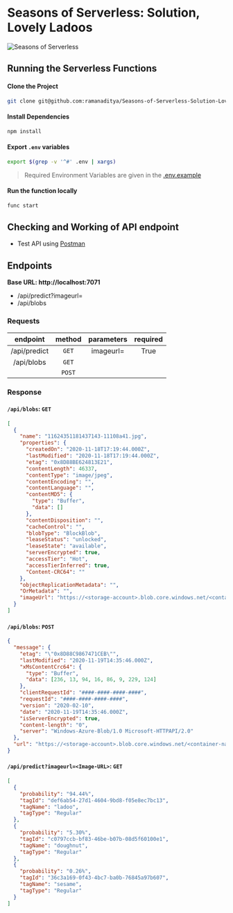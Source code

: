 # Seasons of Serverless: Solution, Lovely Ladoos
![Seasons of Serverless](https://raw.githubusercontent.com/ramanaditya/Seasons-of-Serverless/main/graphics/banner-1.png)

## Running the Serverless Functions
#### Clone the Project
```bash
git clone git@github.com:ramanaditya/Seasons-of-Serverless-Solution-Lovely-Ladoos.git
```

#### Install Dependencies
```bash
npm install
```

#### Export `.env` variables
```bash
export $(grep -v '^#' .env | xargs)
```

> Required Environment Variables are given in the [.env.example](https://github.com/ramanaditya/Seasons-of-Serverless-Solution-Lovely-Ladoos/blob/main/.env.example)

#### Run the function locally
```bash
func start
```

## Checking and Working of API endpoint
- Test API using [Postman](https://www.postman.com/)


## Endpoints
**Base URL: http://localhost:7071**

- /api/predict?imageurl=<Image URL>
- /api/blobs

### Requests

| endpoint      | method    | parameters        | required |
| :---:         | :---:     | :---:             | :---:    |
| /api/predict  | `GET`     | imageurl=<ImageURL>   | True |
| /api/blobs    | `GET`     |                       |      |
|               | `POST`    |                       |      |

### Response
#### `/api/blobs`: `GET`
```json
[
  {
    "name": "11624351181437143-11108a41.jpg",
    "properties": {
      "createdOn": "2020-11-18T17:19:44.000Z",
      "lastModified": "2020-11-18T17:19:44.000Z",
      "etag": "0x8D88BE624813E21",
      "contentLength": 46337,
      "contentType": "image/jpeg",
      "contentEncoding": "",
      "contentLanguage": "",
      "contentMD5": {
        "type": "Buffer",
        "data": []
      },
      "contentDisposition": "",
      "cacheControl": "",
      "blobType": "BlockBlob",
      "leaseStatus": "unlocked",
      "leaseState": "available",
      "serverEncrypted": true,
      "accessTier": "Hot",
      "accessTierInferred": true,
      "Content-CRC64": ""
    },
    "objectReplicationMetadata": "",
    "OrMetadata": "",
    "imageUrl": "https://<storage-account>.blob.core.windows.net/<container-name>/11624351181437143-11108a41.jpg"
  }
]
```

#### `/api/blobs`: `POST`
```json
{
  "message": {
    "etag": "\"0x8D88C9867471CEB\"",
    "lastModified": "2020-11-19T14:35:46.000Z",
    "xMsContentCrc64": {
      "type": "Buffer",
      "data": [236, 13, 94, 16, 86, 9, 229, 124]
    },
    "clientRequestId": "####-####-####-####",
    "requestId": "####-####-####-####",
    "version": "2020-02-10",
    "date": "2020-11-19T14:35:46.000Z",
    "isServerEncrypted": true,
    "content-length": "0",
    "server": "Windows-Azure-Blob/1.0 Microsoft-HTTPAPI/2.0"
  },
  "url": "https://<storage-account>.blob.core.windows.net/<container-name>/image (62).jpeg"
}
```

#### `/api/predict?imageurl=<Image-URL>`: `GET`
```json
[
  {
    "probability": "94.44%",
    "tagId": "def6ab54-27d1-4604-9bd8-f05e8ec7bc13",
    "tagName": "ladoo",
    "tagType": "Regular"
  },
  {
    "probability": "5.30%",
    "tagId": "c0797ccb-bf83-46be-b07b-08d5f60100e1",
    "tagName": "doughnut",
    "tagType": "Regular"
  },
  {
    "probability": "0.26%",
    "tagId": "36c3a169-0f43-4bc7-ba0b-76845a97b607",
    "tagName": "sesame",
    "tagType": "Regular"
  }
]
```